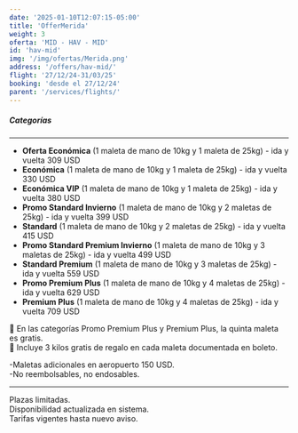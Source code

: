 ```yaml
---
date: '2025-01-10T12:07:15-05:00'
title: 'OfferMerida'
weight: 3
oferta: 'MID - HAV - MID'
id: 'hav-mid'
img: '/img/ofertas/Merida.png'
address: '/offers/hav-mid/' 
flight: '27/12/24-31/03/25'
booking: 'desde el 27/12/24'
parent: '/services/flights/'
---
```


##### Categorías

----------------

* **Oferta Económica** (1 maleta de mano de 10kg y 1 maleta de 25kg) - ida y vuelta 309 USD
* **Económica** (1 maleta de mano de 10kg y 1 maleta de 25kg) - ida y vuelta 330 USD
* ⁠**Económica VIP** (1 maleta de mano de 10kg y 1 maleta de 25kg) - ida y vuelta 380 USD
* **Promo Standard Invierno** (1 maleta de mano de 10kg y 2 maletas de 25kg) - ida y vuelta 399 USD
* **⁠Standard** (1 maleta de mano de 10kg y 2 maletas de 25kg) - ida y vuelta 415 USD
* **Promo Standard Premium Invierno** (1 maleta de mano de 10kg y 3 maletas de 25kg) - ida y vuelta 499 USD
* **Standard Premium** (1 maleta de mano de 10kg y 3 maletas de 25kg) - ida y vuelta 559 USD
* **Promo Premium Plus** (1 maleta de mano de 10kg y 4 maletas de 25kg) - ida y vuelta 629 USD
* **Premium Plus** (1 maleta de mano de 10kg y 4 maletas de 25kg) - ida y vuelta 709 USD

🧳 En las categorías Promo Premium Plus y Premium Plus, la quinta maleta es gratis.  
🎁 Incluye 3 kilos gratis de regalo en cada maleta documentada en boleto.

-Maletas adicionales en aeropuerto 150 USD.  
-No reembolsables, no endosables.

-----------------

Plazas limitadas.  
Disponibilidad actualizada en sistema.  
Tarifas vigentes hasta nuevo aviso.